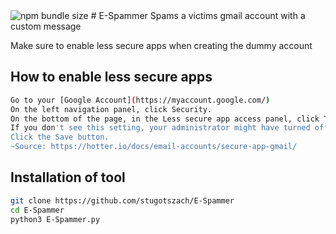 <img alt="npm bundle size" src="https://img.shields.io/bundlephobia/min/react?color=red&style=plastic">
# E-Spammer
Spams a victims gmail account with a custom message

Make sure to enable less secure apps when creating the dummy account
## How to enable less secure apps
```bash
Go to your [Google Account](https://myaccount.google.com/)
On the left navigation panel, click Security.
On the bottom of the page, in the Less secure app access panel, click Turn on access.
If you don't see this setting, your administrator might have turned off less secure app account access (check the instruction above).
Click the Save button.
~Source: https://hotter.io/docs/email-accounts/secure-app-gmail/
```
## Installation of tool
```bash
git clone https://github.com/stugotszach/E-Spammer
cd E-Spammer
python3 E-Spammer.py
